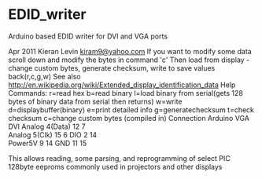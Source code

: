 EDID_writer
===========

Arduino based EDID writer for DVI and VGA ports

Apr 2011 Kieran Levin kiram9@yahoo.com 
If you want to modify some data scroll down and modify the bytes in command 'c'
Then load from display - change custom bytes, generate checksum, write to save values back(r,c,g,w)
See also http://en.wikipedia.org/wiki/Extended_display_identification_data
Help Commands:
  r=read hex
  b=read binary
  l=load binary from serial(gets 128 bytes of binary data from serial then returns)
  w=write
  d=displaybuffer(binary)
  e=print detailed info
  g=generatechecksum
  t=check checksum
  c=change custom bytes (compiled in)
Connection 
Arduino         VGA   DVI
Analog 4(Data)  12    7  
Analog 5(Clk)   15    6
DIO 2           14          
Power5V         9      14
GND             11     15

This allows reading, some parsing, and reprogramming of select PIC 128byte eeproms commonly used in projectors and other displays
